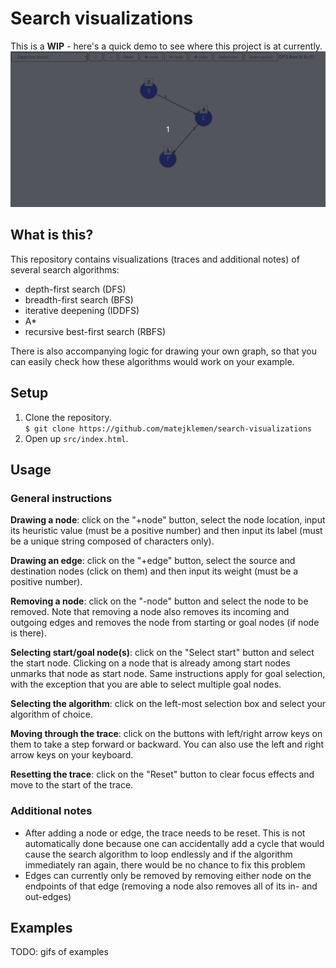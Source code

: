 # Search visualizations

This is a **WIP** - here's a quick demo to see where this project is at currently.  
![Demo of depth-first search](doc/dfs-mini-demo.gif)

## What is this?
This repository contains visualizations (traces and additional notes) of several search algorithms:  
- depth-first search (DFS)
- breadth-first search (BFS)
- iterative deepening (IDDFS)
- A*
- recursive best-first search (RBFS)

There is also accompanying logic for drawing your own graph, so that you can easily check how these algorithms would 
work on your example.

## Setup
1. Clone the repository.  
`$ git clone https://github.com/matejklemen/search-visualizations`  
2. Open up `src/index.html`.

## Usage
### General instructions
**Drawing a node**: click on the "+node" button, select the node location, input its heuristic value (must be a positive number) and then 
input its label (must be a unique string composed of characters only).  

**Drawing an edge**: click on the "+edge" button, select the source and destination nodes (click on them) and then input its weight 
(must be a positive number).  

**Removing a node**: click on the "-node" button and select the node to be removed. Note that removing a node also removes its incoming and 
outgoing edges and removes the node from starting or goal nodes (if node is there).  

**Selecting start/goal node(s)**: click on the "Select start" button and select the start node. Clicking on a node that is already among start 
nodes unmarks that node as start node. Same instructions apply for goal selection, with the exception that you are able to select multiple goal 
nodes.  

**Selecting the algorithm**: click on the left-most selection box and select your algorithm of choice.  

**Moving through the trace**: click on the buttons with left/right arrow keys on them to take a step forward or backward. You can also use the 
left and right arrow keys on your keyboard.  

**Resetting the trace**: click on the "Reset" button to clear focus effects and move to the start of the trace.  

### Additional notes
- After adding a node or edge, the trace needs to be reset. This is not automatically done because one can accidentally add a cycle that would cause the search algorithm to loop endlessly and if the algorithm immediately ran again, there would be no chance to fix this problem  
- Edges can currently only be removed by removing either node on the endpoints of that edge (removing a node also removes all of its in- and out-edges)  

## Examples
TODO: gifs of examples
